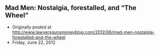 ## Mad Men: Nostalgia, forestalled, and “The Wheel”

 * Originally posted at http://www.lawyersgunsmoneyblog.com/2012/06/mad-men-nostalgia-forestalled-and-the-wheel
 * Friday, June 22, 2012

 
